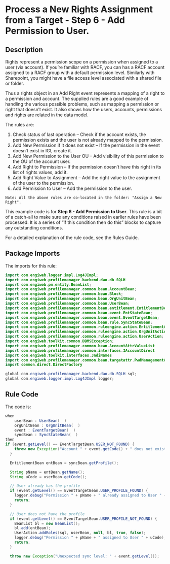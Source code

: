 # Process a New Rights Assignment from a Target - Step 6 - Add Permission to User.

## Description
Rights represent a permission scope on a permission when assigned to a user (via account). If you’re familiar with RACF, you can has a RACF account assigned to a RACF group with a default permission level. Similarly with Sharepoint, you might have a file access level associated with a shared file or folder.

Thus a rights object in an Add Right event represents a mapping of a right to a permission and account. The supplied rules are a good example of handling the various possible problems, such as mapping a permission or right that doesn’t exist. It also shows how the users, accounts, permissions and rights are related in the data model.

The rules are:
1. Check status of last operation – Check if the account exists, the permission exists and the user is not already
mapped to the permission.
2. Add New Permission if it does not exist – If the permission in the event doesn’t exist in IGI, create it.
3. Add New Permission to the User OU – Add visibility of this permission to the OU of the account user.
4. Add Right to Permission – If the permission doesn’t have this right in its list of rights values, add it.
5. Add Right Value to Assignment – Add the right value to the assignment of the user to the permission.
6. Add Permission to User – Add the permission to the user.

```
Note: All the above rules are co-located in the folder: "Assign a New Right".
```

This example code is for **Step 6 - Add Permission to User**. This rule is a bit of a catch-all to make sure any conditions raised in earlier rules have been processed. It is a series of “if this condition then do this” blocks to capture any outstanding conditions.

For a detailed explanation of the rule code, see the Rules Guide.

## Package Imports
The imports for this rule:
```java
import com.engiweb.logger.impl.Log4JImpl;
import com.engiweb.profilemanager.backend.dao.db.SQLH
import com.engiweb.pm.entity.BeanList;
import com.engiweb.profilemanager.common.bean.AccountBean;
import com.engiweb.profilemanager.common.bean.Block;
import com.engiweb.profilemanager.common.bean.OrgUnitBean;
import com.engiweb.profilemanager.common.bean.UserBean;
import com.engiweb.profilemanager.common.bean.entitlement.EntitlementBean;
import com.engiweb.profilemanager.common.bean.event.EntStateBean;
import com.engiweb.profilemanager.common.bean.event.EventTargetBean;
import com.engiweb.profilemanager.common.bean.rule.SyncStateBean;
import com.engiweb.profilemanager.common.ruleengine.action.EntitlementAction;
import com.engiweb.profilemanager.common.ruleengine.action.OrgUnitAction;
import com.engiweb.profilemanager.common.ruleengine.action.UserAction;
import com.engiweb.toolkit.common.DBMSException;
import com.engiweb.profilemanager.common.bean.AccountAttrValueList
import com.engiweb.profilemanager.common.interfaces.IAccountDirect
import com.engiweb.toolkit.interfaces.JndiNames
import com.engiweb.profilemanager.common.bean.targetattr.PwdManagementAttrValBean
import common.direct.DirectFactory

global com.engiweb.profilemanager.backend.dao.db.SQLH sql;
global com.engiweb.logger.impl.Log4JImpl logger;
```

## Rule Code
The code is:
```java
when
    userBean : UserBean(  )  
    orgUnitBean : OrgUnitBean(  )  
    event : EventTargetBean(  )  
    syncBean : SyncStateBean(  )
then
if (event.getLevel() == EventTargetBean.USER_NOT_FOUND) {
    throw new Exception("Account " + event.getCode() + " does not exist");
  }

  EntitlementBean entBean = syncBean.getProfile();

  String pName = entBean.getName();
  String uCode = userBean.getCode();

  // User already has the profile
  if (event.getLevel() == EventTargetBean.USER_PROFILE_FOUND) {
    logger.debug("Permission " + pName + " already assigned to User " + uCode);
    return;
  }

  // User does not have the profile
  if (event.getLevel() == EventTargetBean.USER_PROFILE_NOT_FOUND) {
    BeanList bl = new BeanList();
    bl.add(entBean);
    UserAction.addRoles(sql, userBean, null, bl, true, false);
    logger.debug("Permission " + pName + " assigned to User " + uCode);
    return;
  }

  throw new Exception("Unexpected sync level: " + event.getLevel());
```
